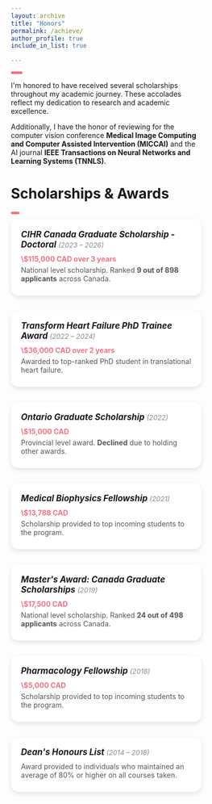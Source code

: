 ```yaml
---
layout: archive
title: "Honors"
permalink: /achieve/
author_profile: true
include_in_list: true

---
```


<!-- Custom Line for Consistency -->
<div class="custom-line"></div>

<div class="content-wrapper">

I'm honored to have received several scholarships throughout my academic journey. These accolades reflect my dedication to research and academic excellence.
<p>Additionally, I have the honor of reviewing for the computer vision conference <strong>Medical Image Computing and Computer Assisted Intervention (MICCAI)</strong> and the AI journal <strong>IEEE Transactions on Neural Networks and Learning Systems (TNNLS)</strong>.

</p>
<h1>Scholarships & Awards</h1>
<div class="custom-line"></div>
<div class="project-container">
  <!-- Honor Card 1 -->
  <div class="project-card">
    <div class="project-info">
      <h5>CIHR Canada Graduate Scholarship - Doctoral <span class="note">(2023 – 2026)</span></h5>
      <p class="amount">\$115,000 CAD over 3 years</p>
      <p>National level scholarship. Ranked <strong>9 out of 898 applicants</strong> across Canada.</p>
    </div>
  </div>

  <!-- Honor Card 2 -->
  <div class="project-card">
    <div class="project-info">
      <h5>Transform Heart Failure PhD Trainee Award <span class="note">(2022 – 2024)</span></h5>
      <p class="amount">\$36,000 CAD over 2 years</p>
      <p>Awarded to top-ranked PhD student in translational heart failure.</p>
    </div>
  </div>

  <!-- Honor Card 3 -->
  <div class="project-card">
    <div class="project-info">
      <h5>Ontario Graduate Scholarship <span class="note">(2022)</span></h5>
      <p class="amount">\$15,000 CAD</p>
      <p>Provincial level award. <strong>Declined</strong> due to holding other awards.</p>
    </div>
  </div>

  <!-- Honor Card 4 -->
  <div class="project-card">
    <div class="project-info">
      <h5>Medical Biophysics Fellowship <span class="note">(2021)</span></h5>
      <p class="amount">\$13,788 CAD</p>
      <p>Scholarship provided to top incoming students to the program.</p>
    </div>
  </div>

  <!-- Honor Card 5 -->
  <div class="project-card">
    <div class="project-info">
      <h5>Master's Award: Canada Graduate Scholarships <span class="note">(2019)</span></h5>
      <p class="amount">\$17,500 CAD</p>
      <p>National level scholarship. Ranked <strong>24 out of 498 applicants</strong> across Canada.</p>
    </div>
  </div>

  <!-- Honor Card 6 -->
  <div class="project-card">
    <div class="project-info">
      <h5>Pharmacology Fellowship <span class="note">(2018)</span></h5>
      <p class="amount">\$5,000 CAD</p>
      <p>Scholarship provided to top incoming students to the program.</p>
    </div>
  </div>

  <!-- Honor Card 7 -->
  <div class="project-card">
    <div class="project-info">
      <h5>Dean's Honours List <span class="note">(2014 – 2018)</span></h5>
      <p>Award provided to individuals who maintained an average of 80% or higher on all courses taken.</p>
    </div>
  </div>

</div> <!-- End of project-container -->

</div> <!-- End of content-wrapper -->

<!-- Include the same styles from aboutme.md and add new styles -->
<style>
/* Content Wrapper */
.content-wrapper {
  width: 75%;
  max-width: 1200px; /* Optional: set a maximum width */
  margin: 0 left; /* Center horizontally */
}

/* Project Container */
.project-container {
  display: flex;
  flex-direction: column;
  gap: 30px; /* Space between cards */
}

/* Project Card */
.project-card {
  display: flex;
  align-items: center;
  background-color: #ffffff; /* Card background color */
  border-radius: 15px;
  padding: 20px;
  box-shadow: 0 4px 10px rgba(0, 0, 0, 0.1); /* Subtle shadow */
  transition: all 0.3s ease;
}

.project-card:hover {
  transform: translateY(-5px);
  box-shadow: 0 8px 15px rgba(0, 0, 0, 0.15);
}

/* Icon Wrapper */
.icon-wrapper {
  flex: 0 0 100px; /* Fixed width for the icon column */
  display: flex;
  align-items: center;
  justify-content: center;
  margin-right: 20px;
}

.project-icon {
  width: 80px;
  height: 80px;
  object-fit: contain;
}

/* Project Info */
.project-info {
  flex: 1; /* Take the remaining space */
}

.project-info h5 {
  margin-top: 0;
  margin-bottom: 10px;
  font-size: 1.20em;
}

.project-info .note {
  font-size: 0.8em;
  font-weight: normal;
  color: #888888;
}

.project-info p {
  margin: 5px 0;
  font-size: 1em;
  color: #555555;
}

.project-info p.amount {
  color: #F27380; /* Accent color */
  font-weight: bold;
}

/* Custom Line Below the Title */
.custom-line {
  width: 4.5%;
  height: 5px; /* Adjust thickness here */
  background-color: #F27380; /* Replace with your specific red color */
  border-radius: 3px; /* Half of the height for fully rounded ends */
  margin-top: 0px; /* Space above the line */
  margin-bottom: 10px; /* Space below the line */
}
</style>